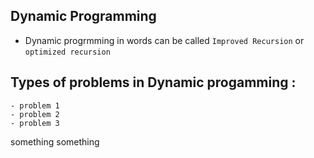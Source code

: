 ## Dynamic Programming

- Dynamic progrmming in words can be called `Improved Recursion` or `optimized recursion`

## Types of problems in Dynamic progamming :
    - problem 1
    - problem 2
    - problem 3

something something 
